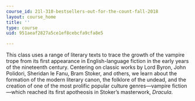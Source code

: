 ```yaml
---
course_id: 21l-310-bestsellers-out-for-the-count-fall-2018
layout: course_home
title: ''
type: course
uid: 951aeaf2827a5ce1ef8cebcfa9cfa8e5

---
```

This class uses a range of literary texts to trace the growth of the vampire trope from its first appearance in English-language fiction in the early years of the nineteenth century. Centering on classic works by Lord Byron, John Polidori, Sheridan le Fanu, Bram Stoker, and others, we learn about the formation of the modern literary canon, the folklore of the undead, and the creation of one of the most prolific popular culture genres—vampire fiction—which reached its first apotheosis in Stoker’s masterwork, _Dracula_.
